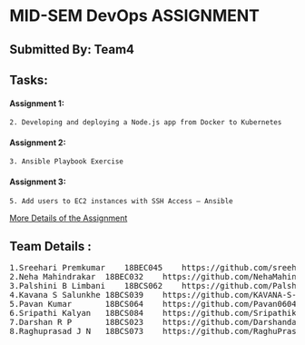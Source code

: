 
# MID-SEM DevOps ASSIGNMENT
## Submitted By: Team4
			

## Tasks:

#### Assignment 1:
	2. Developing and deploying a Node.js app from Docker to Kubernetes  

		
	
#### Assignment 2:	
    3. Ansible Playbook Exercise 
    
		
	
#### Assignment 3:	
    5. Add users to EC2 instances with SSH Access – Ansible
    
[More Details of the Assignment](https://docs.google.com/spreadsheets/d/1FLp-b2S_nVCn0yG1u8i69VkXTBJCCZNxt7pagnxLvV4/edit#gid=1740544038) 
   
    
##
##
## Team Details :
<pre>
1.Sreehari Premkumar 	18BEC045	https://github.com/sreeharipremkumar
2.Neha Mahindrakar	18BEC032	https://github.com/NehaMahindrakar/CS457_DevOps 
3.Palshini B Limbani	18BCS062	https://github.com/Palshini-B-Limbani/devops#devops 
4.Kavana S Salunkhe	18BCS039	https://github.com/KAVANA-S-SALUNKHE/Devops_midterm_assignment 
5.Pavan Kumar		18BCS064	https://github.com/Pavan0604/Devops 
6.Sripathi Kalyan	18BCS084	https://github.com/Sripathikalyan/Devops 
7.Darshan R P		18BCS023	https://github.com/Darshandacchu/DevOps 
8.Raghuprasad J N	18BCS073	https://github.com/RaghuPrasadJN/DevOps 
